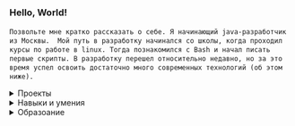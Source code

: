  ### **Hello, World!**
    Позвольте мне кратко рассказать о себе. Я начинающий java-разработчик из Москвы.  Мой путь в разработку начинался со школы, когда проходил курсы по работе в linux. Тогда познакомился с Bash и начал писать первые скрипты. В разработку перешел относительно недавно, но за это время успел освоить достаточно много современных технологий (об этом ниже).
<details>
<summary> Проекты </summary>
 <br>

<ul>
  <li><a href="https://github.com/Madmaxim22/Converter">Конвертер картинок в ASCI</a></li>
  <li><a href="https://github.com/Madmaxim22/MultiChat.git">Сетевой чат для обмена сообщениями</a></li>
  <li><a href="">Сервис для перевода денег с карты на карту</a></li>
  <li><a href="">Облачное хранилище</a></li>
</ul>
</details>

<details> 
<summary> Навыки и умения </summary>
<a href="https://www.java.com/ru/"><img src="images/javaLog.jpg" width="50" height="50" title="Java"></a>
<a href="https://spring.io/"><img src="images/springLog.webp" width="50" height="50" title="Spring"></a>
<a href="https://git-scm.com/"><img src="images/gitLog.webp" width="50" height="50" title="Git"></a>
<a href="https://github.com/"><img src="images/githubLog.webp" width="50" height="50" title="GitHub"></a>
<a href="https://junit.org/junit5/"><img src="images/junit5Log.webp" width="50" height="50" title="Junit5"></a>
<a href="https://www.docker.com/"><img src="images/dockerLog.webp" width="50" height="50" title="Docker"></a>
<a href="https://www.mongodb.com/"><img src="images/mongodbLog.webp" width="50" height="50" title="MongoDB"></a>
<a href="https://ru.wikipedia.org/wiki/SQL"><img src="images/sqlLog.webp" width="50" height="50" title="SQL"></a>
<a href="https://gradle.org/"><img src="imageg/../images/GradleLog.webp" width="50" height="50" title=""></a>
</details>

<details>
<summary> Образоание </summary> 
<table border="2" bordercolor="black" width="600" align="centre">
<tr><th>Образование</th>
<th>Период</th></tr>
<tr><td>Введение в Linux</td><td>2012г.</td></tr>
<tr><td>Инфокомкоммуникационные технологии и системы специальной связи</td><td>2013 - 2018г.</td></tr>
<tr><td>Техническая защита информаци. Способы и средства защиты информации, содержащей сведения, состовляющие государственную тайну, от утечки по техническим каналам</td><td>2020г.</td></tr>
<tr><td>Основы Java</td><td>2022г.</td></tr>
</table>
</details>





